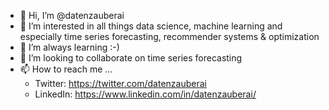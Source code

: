 - 👋 Hi, I’m @datenzauberai
- 👀 I’m interested in all things data science, machine learning and especially time series forecasting, recommender systems & optimization
- 🌱 I’m always learning :-)
- 💞️ I’m looking to collaborate on time series forecasting
- 📫 How to reach me ...
  - Twitter: https://twitter.com/datenzauberai
  - LinkedIn: https://www.linkedin.com/in/datenzauberai/

<!---
datenzauberai/datenzauberai is a ✨ special ✨ repository because its `README.md` (this file) appears on your GitHub profile.
You can click the Preview link to take a look at your changes.
--->
